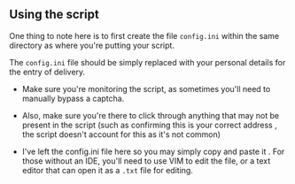 ## Using the script

One thing to note here is to first create the file ``config.ini`` within the
 same directory as where you're putting your script.
 
 The ``config.ini`` file should be simply replaced with your personal details
  for the entry of delivery.
  
  
 * Make sure you're monitoring the script, as sometimes you'll need to
  manually bypass a captcha.
  
  * Also, make sure you're there to click through anything that may not be
   present in the script (such as confirming this is your correct address
   , the script doesn't account for this as it's not common)
   
  * I've left the config.ini file here so you may simply copy and paste it
  . For those without an IDE, you'll need to use VIM to edit the file, or a
   text editor that can open it as a ``.txt`` file for editing.